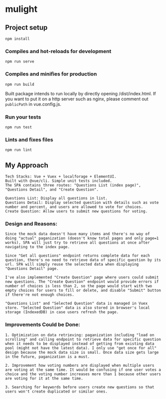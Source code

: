 # mulight

## Project setup
```
npm install
```

### Compiles and hot-reloads for development
```
npm run serve
```

### Compiles and minifies for production
```
npm run build
```

Built package intends to run locally by directly opening /dist/index.html. If you want to put it on a http server such as nginx, please comment out `publicPath` in vue.config.js.

### Run your tests
```
npm run test
```

### Lints and fixes files
```
npm run lint
```

## My Approach
```
Tech Stacks: Vue + Vuex + localforage + ElementUI.
Built with @vue/cli. Simple unit tests included.
The SPA contains three routes: "Questions List (index page)", "Questions Detail", and "Create Question".

Questions List: Display all questions in list.
Questions Detail: Display selected question with details such as vote number and percent, and users are allowed to vote for choices.
Create Question: Allow users to submit new questions for voting.
```

### Design and Reasons:
```
Since the mock data doesn't have many items and there's no way of doing "actual" paganization (doesn't know total pages and only page=1 works), SPA will just try to retrieve all questions at once after navigating to the index page.

Since "Get all questions" endpoint returns complete data for each question, there's no need to retrieve data of specific question by its url. SPA will simply reuse the selected data when displaying "Questions Detail" page.

I've also implemented "Create Question" page where users could submit new questions. The "Create Question" endpoint would provide errors if number of choices is less than 2, so the page would start with two empty choices for users to fill or delete, and disable "Submit" button if there're not enough choices.

"Questions List" and "Selected Question" data is managed in Vuex store. "Selected Question" data is also stored in browser's local storage (IndexedDB) in case users refresh the page.
```

### Improvements Could be Done:
```
1. Optimization on data retrieving: paganization including "load on scrolling" and calling endpoint to retrieve data for specific question when it needs to be displayed instead of getting from existing data pool (might not have the latest data). I only use "get once for all" design because the mock data size is small. Once data size gets large in the future, paganization is a must.

2. Improvement how voting numbers are displayed when multiple users are voting at the same time. It would be confusing if one user votes a choice and the voting number increases more than 1 because other users are voting for it at the same time.

3. Searching for keywords before users create new questions so that users won't create duplicated or similar ones.
```
